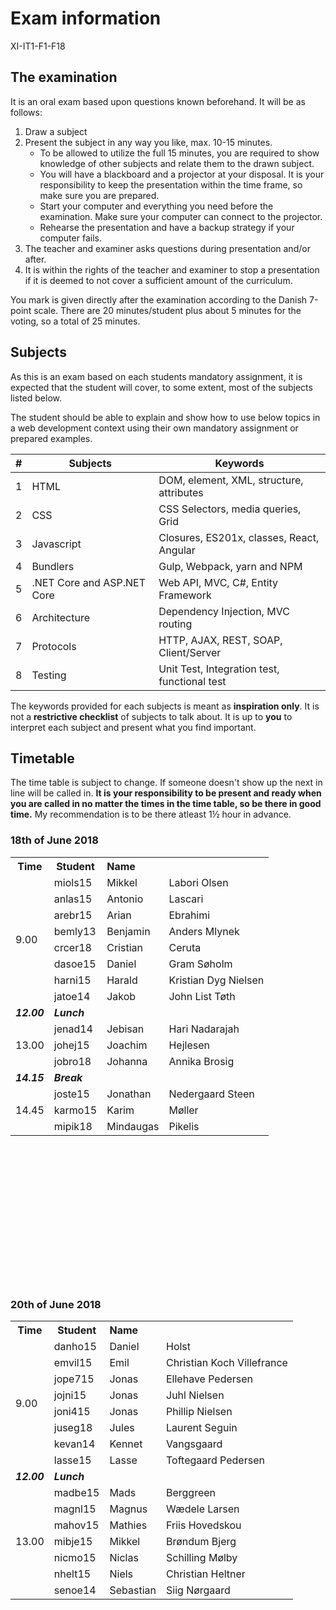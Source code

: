 # Exam information

XI-IT1-F1-F18

## The examination

It is an oral exam based upon questions known beforehand. It will be as follows:

1. Draw a subject
1. Present the subject in any way you like, max. 10-15 minutes.
    - To be allowed to utilize the full 15 minutes, you are required to show knowledge of other subjects and relate them to the drawn subject.
    - You will have a blackboard and a projector at your disposal. It is your responsibility to keep the presentation within the time frame, so make sure you are prepared.
    - Start your computer and everything you need before the examination. Make sure your computer can connect to the projector.
    - Rehearse the presentation and have a backup strategy if your computer fails.
1. The teacher and examiner asks questions during presentation and/or after.
1. It is within the rights of the teacher and examiner to stop a presentation if it is deemed to not cover a sufficient amount of the curriculum.

You mark is given directly after the examination according to the Danish 7-point scale.
There are 20 minutes/student plus about 5 minutes for the voting, so a total of 25 minutes.

## Subjects

As this is an exam based on each students mandatory assignment, it is expected that the student will cover, to some extent, most of the subjects listed below.

The student should be able to explain and show how to use below topics in a web development context using their own mandatory assignment or prepared examples.

| # | Subjects                              | Keywords                                     |
|---|---------------------------------------|----------------------------------------------|
| 1 | HTML                                  | DOM, element, XML, structure, attributes     |
| 2 | CSS                                   | CSS Selectors, media queries, Grid           |
| 3 | Javascript                            | Closures, ES201x, classes, React, Angular    |
| 4 | Bundlers                              | Gulp, Webpack, yarn and NPM                  |
| 5 | .NET Core and ASP.NET Core            | Web API, MVC, C#, Entity Framework           |
| 6 | Architecture                          | Dependency Injection, MVC routing            |
| 7 | Protocols                             | HTTP, AJAX, REST, SOAP, Client/Server        |
| 8 | Testing                               | Unit Test, Integration test, functional test |

The keywords provided for each subjects is meant as **inspiration only**. It is not a **restrictive checklist** of subjects to talk about. It is up to **you** to interpret each subject and present what you find important.

## Timetable

The time table is subject to change. If someone doesn't show up the next in line will be called in. __It is your responsibility to be present and ready when you are called in no matter the times in the time table, so be there in good time.__ My recommendation is to be there atleast 1½ hour in advance.

### 18th of June 2018

<table>
  <tr>
    <th>Time</th>
    <th>Student</th>
    <th colspan="2" style="text-align:left">Name</th>
  </tr>
  <tr>
    <td rowspan="8">9.00</td>
    <td>miols15</td> <td>Mikkel</td> <td>Labori Olsen</td>
  </tr>
  <tr>
    <td>anlas15</td> <td>Antonio</td> <td>Lascari</td>
  </tr>
  <tr>
    <td>arebr15</td> <td>Arian</td> <td>Ebrahimi</td>
  </tr>
  <tr>
    <td>bemly13</td> <td>Benjamin</td> <td>Anders Mlynek</td>
  </tr>
  <tr>
    <td>crcer18</td> <td>Cristian</td> <td>Ceruta</td>
  </tr>
  <tr>
    <td>dasoe15</td> <td>Daniel</td> <td>Gram Søholm</td>
  </tr>
  <tr>
    <td>harni15</td> <td>Harald</td> <td>Kristian Dyg Nielsen</td>
  </tr>
  <tr>
    <td>jatoe14</td> <td>Jakob</td> <td>John List Tøth</td>
  </tr>
  <tr>
    <td><b><i>12.00</i></b></td>
    <td colspan="3"><b><i>Lunch</i></b></td>
  </tr>
  <tr>
    <td rowspan="3">13.00<br></td>
    <td>jenad14</td> <td>Jebisan</td> <td>Hari Nadarajah</td>
  </tr>
  <tr>
    <td>johej15</td> <td>Joachim</td> <td>Hejlesen</td>
  </tr>
  <tr>
    <td>jobro18</td> <td>Johanna</td> <td>Annika Brosig</td>
  </tr>
  <tr>
    <td><b><i>14.15</i></b></td>
    <td colspan="3"><b><i>Break</i></b></td>
  </tr>
  <tr>
    <td rowspan="3">14.45<br></td>
    <td>joste15</td> <td>Jonathan</td> <td>Nedergaard Steen</td>
  </tr>
  <tr>
    <td>karmo15</td> <td>Karim</td> <td>Møller</td>
  </tr>
  <tr>
    <td>mipik18</td> <td>Mindaugas</td> <td>Pikelis</td>
  </tr>
</table>

<br/>
<br/>
<br/>
<br/>
<br/>
<br/>
<br/>
<br/>
<br/>
<br/>
<br/>
<br/>
<br/>

### 20th of June 2018

<table>
  <tr>
    <th>Time</th>
    <th>Student</th>
    <th colspan="2" style="text-align:left">Name</th>
  </tr>
  <tr>
    <td rowspan="8">9.00</td>
    <td>danho15</td> <td>Daniel</td> <td>Holst</td>
  </tr>
  <tr>
    <td>emvil15</td> <td>Emil</td> <td>Christian Koch Villefrance</td>
  </tr>
  <tr>
    <td>jope715</td> <td>Jonas</td> <td>Ellehave Pedersen</td>
  </tr>
  <tr>
    <td>jojni15</td> <td>Jonas</td> <td>Juhl Nielsen</td>
  </tr>
  <tr>
    <td>joni415</td> <td>Jonas</td> <td>Phillip Nielsen</td>
  </tr>
  <tr>
    <td>juseg18</td> <td>Jules</td> <td>Laurent Seguin</td>
  </tr>
  <tr>
    <td>kevan14 </td> <td>Kennet</td> <td>Vangsgaard</td>
  </tr>
  <tr>
    <td>lasse15</td> <td>Lasse</td> <td>Toftegaard Pedersen</td>
  </tr>
  <tr>
    <td><b><i>12.00</i></b></td>
    <td colspan="3"><b><i>Lunch</i></b></td>
  </tr>
  <tr>
    <td rowspan="9">13.00</td>
    <td>madbe15</td> <td>Mads</td> <td>Berggreen</td>
  </tr>
  <tr>
    <td>magnl15</td> <td>Magnus</td> <td>Wædele Larsen</td>
  </tr>
  <tr>
    <td>mahov15</td> <td>Mathies</td> <td>Friis Hovedskou</td>
  </tr>
  <tr>
    <td>mibje15</td> <td>Mikkel</td> <td>Brøndum Bjerg</td>
  </tr>
  <tr>
    <td>nicmo15</td> <td>Niclas</td> <td>Schilling Mølby</td>
  </tr>
  <tr>
    <td>nhelt15</td> <td>Niels</td> <td>Christian Heltner</td>
  </tr>
  <tr>
    <td>senoe14</td> <td>Sebastian</td> <td>Siig Nørgaard</td>
  </tr>
</table>